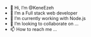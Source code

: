- 👋 Hi, I’m @KeneEzeh
- 👀 I’m a Full stack web developer
- 🌱 I’m currently working with Node.js
- 💞️ I’m looking to collaborate on ...
- 📫 How to reach me ...

<!---
KeneEzeh/KeneEzeh is a ✨ special ✨ repository because its `README.md` (this file) appears on your GitHub profile.
You can click the Preview link to take a look at your changes.
--->
